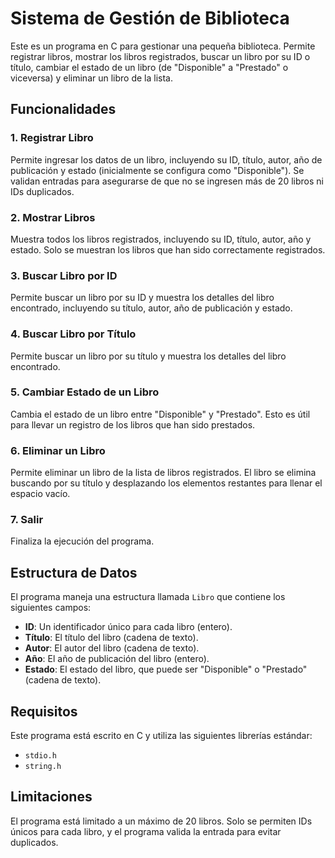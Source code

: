 # Sistema de Gestión de Biblioteca

Este es un programa en C para gestionar una pequeña biblioteca. Permite registrar libros, mostrar los libros registrados, buscar un libro por su ID o título, cambiar el estado de un libro (de "Disponible" a "Prestado" o viceversa) y eliminar un libro de la lista.

## Funcionalidades

### 1. **Registrar Libro**
   Permite ingresar los datos de un libro, incluyendo su ID, título, autor, año de publicación y estado (inicialmente se configura como "Disponible"). Se validan entradas para asegurarse de que no se ingresen más de 20 libros ni IDs duplicados.

### 2. **Mostrar Libros**
   Muestra todos los libros registrados, incluyendo su ID, título, autor, año y estado. Solo se muestran los libros que han sido correctamente registrados.

### 3. **Buscar Libro por ID**
   Permite buscar un libro por su ID y muestra los detalles del libro encontrado, incluyendo su título, autor, año de publicación y estado.

### 4. **Buscar Libro por Título**
   Permite buscar un libro por su título y muestra los detalles del libro encontrado.

### 5. **Cambiar Estado de un Libro**
   Cambia el estado de un libro entre "Disponible" y "Prestado". Esto es útil para llevar un registro de los libros que han sido prestados.

### 6. **Eliminar un Libro**
   Permite eliminar un libro de la lista de libros registrados. El libro se elimina buscando por su título y desplazando los elementos restantes para llenar el espacio vacío.

### 7. **Salir**
   Finaliza la ejecución del programa.

## Estructura de Datos

El programa maneja una estructura llamada `Libro` que contiene los siguientes campos:

- **ID**: Un identificador único para cada libro (entero).
- **Título**: El título del libro (cadena de texto).
- **Autor**: El autor del libro (cadena de texto).
- **Año**: El año de publicación del libro (entero).
- **Estado**: El estado del libro, que puede ser "Disponible" o "Prestado" (cadena de texto).

## Requisitos

Este programa está escrito en C y utiliza las siguientes librerías estándar:

- `stdio.h`
- `string.h`

## Limitaciones
El programa está limitado a un máximo de 20 libros.
Solo se permiten IDs únicos para cada libro, y el programa valida la entrada para evitar duplicados.

